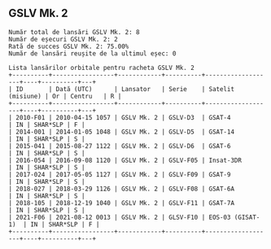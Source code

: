 ## GSLV Mk. 2

    Număr total de lansări GSLV Mk. 2: 8
    Număr de eșecuri GSLV Mk. 2: 2
    Rată de succes GSLV Mk. 2: 75.00%
    Număr de lansări reușite de la ultimul eșec: 0
    
    Lista lansărilor orbitale pentru racheta GSLV Mk. 2
    +----------+-----------------+------------+----------+-------------------+----+----------+---+
    | ID       | Dată (UTC)      | Lansator   | Serie    | Satelit (misiune) | Or | Centru   | R |
    +----------+-----------------+------------+----------+-------------------+----+----------+---+
    | 2010-F01 | 2010-04-15 1057 | GSLV Mk. 2 | GSLV-D3  | GSAT-4            | IN | SHAR*SLP | F |
    | 2014-001 | 2014-01-05 1048 | GSLV Mk. 2 | GSLV-D5  | GSAT-14           | IN | SHAR*SLP | S |
    | 2015-041 | 2015-08-27 1122 | GSLV Mk. 2 | GSLV-D6  | GSAT-6            | IN | SHAR*SLP | S |
    | 2016-054 | 2016-09-08 1120 | GSLV Mk. 2 | GSLV-F05 | Insat-3DR         | IN | SHAR*SLP | S |
    | 2017-024 | 2017-05-05 1127 | GSLV Mk. 2 | GSLV-F09 | GSAT-9            | IN | SHAR*SLP | S |
    | 2018-027 | 2018-03-29 1126 | GSLV Mk. 2 | GSLV-F08 | GSAT-6A           | IN | SHAR*SLP | S |
    | 2018-105 | 2018-12-19 1040 | GSLV Mk. 2 | GSLV-F11 | GSAT-7A           | IN | SHAR*SLP | S |
    | 2021-F06 | 2021-08-12 0013 | GSLV Mk. 2 | GLSV-F10 | EOS-03 (GISAT-1)  | IN | SHAR*SLP | F |
    +----------+-----------------+------------+----------+-------------------+----+----------+---+
    

